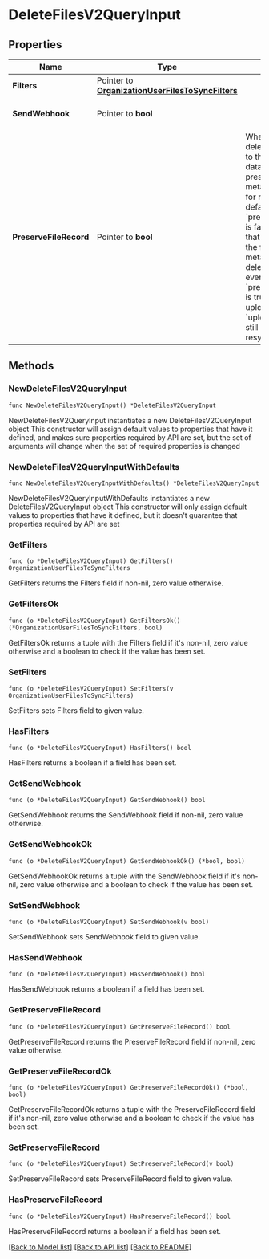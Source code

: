 # DeleteFilesV2QueryInput

## Properties

Name | Type | Description | Notes
------------ | ------------- | ------------- | -------------
**Filters** | Pointer to [**OrganizationUserFilesToSyncFilters**](OrganizationUserFilesToSyncFilters.md) |  | [optional] 
**SendWebhook** | Pointer to **bool** |  | [optional] [default to false]
**PreserveFileRecord** | Pointer to **bool** | Whether or not to delete all data related to the file from the database, BUT to preserve the file metadata, allowing for         resyncs. By default &#x60;preserve_file_record&#x60; is false, which means that all data related to the file *as well as* its metadata will be deleted. Note that         even if &#x60;preserve_file_record&#x60; is true, raw files uploaded via the &#x60;uploadfile&#x60; endpoint still cannot be resynced. | [optional] [default to false]

## Methods

### NewDeleteFilesV2QueryInput

`func NewDeleteFilesV2QueryInput() *DeleteFilesV2QueryInput`

NewDeleteFilesV2QueryInput instantiates a new DeleteFilesV2QueryInput object
This constructor will assign default values to properties that have it defined,
and makes sure properties required by API are set, but the set of arguments
will change when the set of required properties is changed

### NewDeleteFilesV2QueryInputWithDefaults

`func NewDeleteFilesV2QueryInputWithDefaults() *DeleteFilesV2QueryInput`

NewDeleteFilesV2QueryInputWithDefaults instantiates a new DeleteFilesV2QueryInput object
This constructor will only assign default values to properties that have it defined,
but it doesn't guarantee that properties required by API are set

### GetFilters

`func (o *DeleteFilesV2QueryInput) GetFilters() OrganizationUserFilesToSyncFilters`

GetFilters returns the Filters field if non-nil, zero value otherwise.

### GetFiltersOk

`func (o *DeleteFilesV2QueryInput) GetFiltersOk() (*OrganizationUserFilesToSyncFilters, bool)`

GetFiltersOk returns a tuple with the Filters field if it's non-nil, zero value otherwise
and a boolean to check if the value has been set.

### SetFilters

`func (o *DeleteFilesV2QueryInput) SetFilters(v OrganizationUserFilesToSyncFilters)`

SetFilters sets Filters field to given value.

### HasFilters

`func (o *DeleteFilesV2QueryInput) HasFilters() bool`

HasFilters returns a boolean if a field has been set.

### GetSendWebhook

`func (o *DeleteFilesV2QueryInput) GetSendWebhook() bool`

GetSendWebhook returns the SendWebhook field if non-nil, zero value otherwise.

### GetSendWebhookOk

`func (o *DeleteFilesV2QueryInput) GetSendWebhookOk() (*bool, bool)`

GetSendWebhookOk returns a tuple with the SendWebhook field if it's non-nil, zero value otherwise
and a boolean to check if the value has been set.

### SetSendWebhook

`func (o *DeleteFilesV2QueryInput) SetSendWebhook(v bool)`

SetSendWebhook sets SendWebhook field to given value.

### HasSendWebhook

`func (o *DeleteFilesV2QueryInput) HasSendWebhook() bool`

HasSendWebhook returns a boolean if a field has been set.

### GetPreserveFileRecord

`func (o *DeleteFilesV2QueryInput) GetPreserveFileRecord() bool`

GetPreserveFileRecord returns the PreserveFileRecord field if non-nil, zero value otherwise.

### GetPreserveFileRecordOk

`func (o *DeleteFilesV2QueryInput) GetPreserveFileRecordOk() (*bool, bool)`

GetPreserveFileRecordOk returns a tuple with the PreserveFileRecord field if it's non-nil, zero value otherwise
and a boolean to check if the value has been set.

### SetPreserveFileRecord

`func (o *DeleteFilesV2QueryInput) SetPreserveFileRecord(v bool)`

SetPreserveFileRecord sets PreserveFileRecord field to given value.

### HasPreserveFileRecord

`func (o *DeleteFilesV2QueryInput) HasPreserveFileRecord() bool`

HasPreserveFileRecord returns a boolean if a field has been set.


[[Back to Model list]](../README.md#documentation-for-models) [[Back to API list]](../README.md#documentation-for-api-endpoints) [[Back to README]](../README.md)


